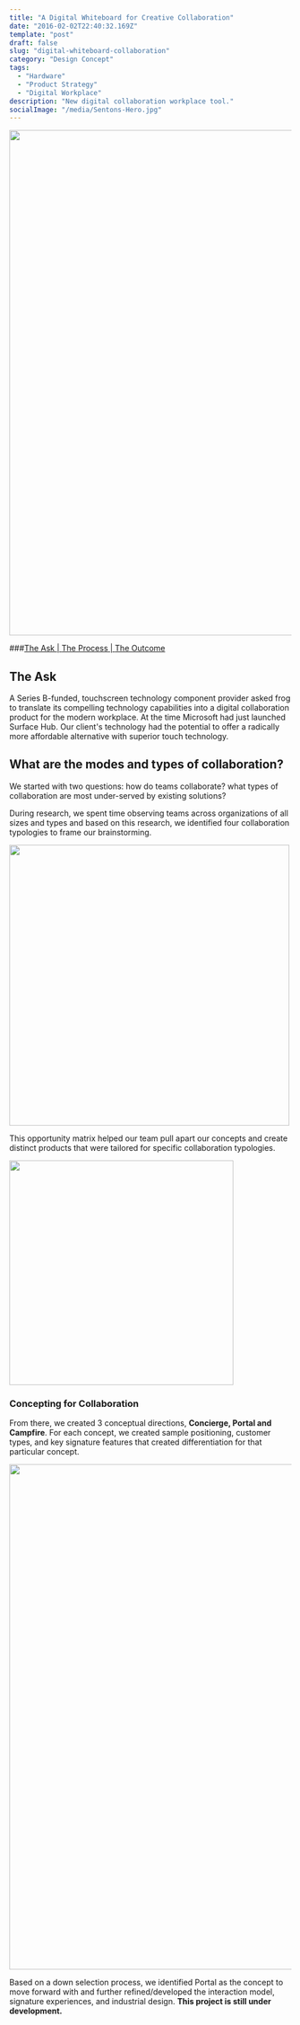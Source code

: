 ```yaml
---
title: "A Digital Whiteboard for Creative Collaboration"
date: "2016-02-02T22:40:32.169Z"
template: "post"
draft: false
slug: "digital-whiteboard-collaboration"
category: "Design Concept"
tags:
  - "Hardware"
  - "Product Strategy"
  - "Digital Workplace"
description: "New digital collaboration workplace tool."
socialImage: "/media/Sentons-Hero.jpg"
---
```


<img src="/media/Sentons-Hero.jpg" width="900" />

###[The Ask | ](#the-ask) [The Process | ](#the-process) [The Outcome](#the-outcome)

## The Ask

A Series B-funded, touchscreen technology component provider asked frog to translate its compelling technology capabilities into a digital collaboration product for the modern workplace. At the time Microsoft had just launched Surface Hub. Our client's technology had the potential to offer a radically more affordable alternative with superior touch technology.

## What are the modes and types of collaboration?

We started with two questions: how do teams collaborate? what types of collaboration are most under-served by existing solutions?

During research, we spent time observing teams across organizations of all sizes and types and based on this research, we identified four collaboration typologies to frame our brainstorming.

<img src="/media/Sentons-Collaboration-Use-Cases.jpg" width="500" />

This opportunity matrix helped our team pull apart our concepts and create distinct products that were tailored for specific collaboration typologies.

<img src="/media/Sentons-Use-Case-Framework.jpg" width="400" />

### Concepting for Collaboration

From there, we created 3 conceptual directions, **Concierge, Portal and Campfire**. For each concept, we created sample positioning, customer types, and key signature features that created differentiation for that particular concept. 

<img src="/media/Sentons-Concept-Board.jpg" width="900" />

Based on a down selection process, we identified Portal as the concept to move forward with and further refined/developed the interaction model, signature experiences, and industrial design. **This project is still under development.**

